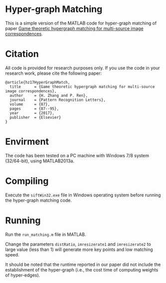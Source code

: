 # Hyper-graph Matching
This is a simple version of the MATLAB code for hyper-graph matching of paper [Game theoretic hypergraph matching for multi-source image correspondences](https://www.sciencedirect.com/science/article/pii/S0167865516301738).

# Citation
All code is provided for research purposes only. If you use the code in your research work, please cite the following paper: 

    @article{hz17HyperGraphMatch, 
      title      = {Game theoretic hypergraph matching for multi-source image correspondences}, 
      author     = {H. Zhang and P. Ren}, 
      journal    = {Pattern Recognition Letters}, 
      volume     = {87}, 
      pages      = {87--95}, 
      year       = {2017}, 
      publisher  = {Elsevier} 
    } 

# Envirment
The code has been tested on a PC machine with Windows 7/8 system (32/64-bit), using MATLAB2013a. 

# Compiling
Execute the `siftWin32.exe` file in Windows operating system before running the hyper-graph matching code.

# Running
Run the `run_matching.m` file in MATLAB.

Change the parameters `distRatio`, `imresizerate1` and `imresizerate2` to large value (less than 1) will generate more key points and low matching speed. 

It should be noted that the runtime reported in our paper did not include the establishment of the hyper-graph (i.e., the cost time of computing weights of hyper-edges).
